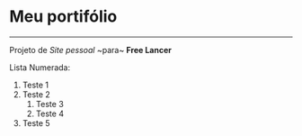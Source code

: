 # Meu portifólio
---
 Projeto de *Site pessoal* ~para~ **Free Lancer**

 Lista Numerada:

 1. Teste 1
 2. Teste 2
    1. Teste 3
    1. Teste 4
5. Teste 5
